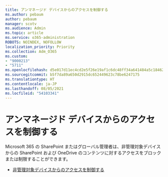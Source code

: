 ```yaml
---
title: アンマネージド デバイスからのアクセスを制御する
ms.author: pebaum
author: pebaum
manager: scotv
ms.audience: Admin
ms.topic: article
ms.service: o365-administration
ROBOTS: NOINDEX, NOFOLLOW
localization_priority: Priority
ms.collection: Adm_O365
ms.custom:
- "9000213"
- "5711"
ms.openlocfilehash: d5e017d11ec4cd2e5f26e19af1c6dc48ff34a641484a5c184625070253885354
ms.sourcegitcommit: b5f7da89a650d2915dc652449623c78be6247175
ms.translationtype: HT
ms.contentlocale: ja-JP
ms.lasthandoff: 08/05/2021
ms.locfileid: "54103341"
---
```

# <a name="control-access-from-unmanaged-devices"></a>アンマネージド デバイスからのアクセスを制御する

Microsoft 365 の SharePoint またはグローバル管理者は、非管理対象デバイスからの SharePoint および OneDrive のコンテンツに対するアクセスをブロックまたは制限することができます。

- [非管理対象デバイスからのアクセスを制御する](https://docs.microsoft.com/sharepoint/control-access-from-unmanaged-devices)
